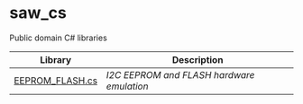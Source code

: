 # saw_cs
Public domain C# libraries

Library | Description
------- | -----------
[EEPROM_FLASH.cs](https://raw.githubusercontent.com/itscool/saw_cs/master/EEPROM_FLASH.h) | *I2C EEPROM and FLASH hardware emulation*
